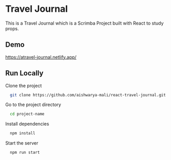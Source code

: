 
# Travel Journal

This is a Travel Journal which is a Scrimba Project built with React to study props.

## Demo

https://atravel-journal.netlify.app/


## Run Locally

Clone the project

```bash
  git clone https://github.com/aishwarya-mali/react-travel-journal.git
```

Go to the project directory

```bash
  cd project-name
```

Install dependencies

```bash
  npm install
```

Start the server

```bash
  npm run start
```
